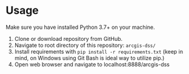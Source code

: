 # Usage

Make sure you have installed Python 3.7+ on your machine. 

1. Clone or download repository from GitHub.
2. Navigate to root directory of this repository: ```arcgis-dss/```
3. Install requirements with ```pip install -r requirements.txt```
(keep in mind, on Windows using Git Bash is ideal way to utilize pip.)
4. Open web browser and navigate to localhost:8888/arcgis-dss
